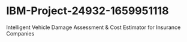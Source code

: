 # IBM-Project-24932-1659951118
Intelligent Vehicle Damage Assessment &amp; Cost Estimator for Insurance Companies
